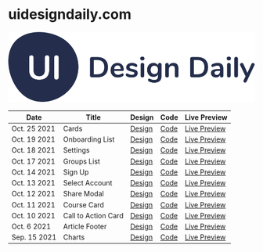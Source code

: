 # uidesigndaily.com

<img src="https://raw.githubusercontent.com/bobthered/uidesigndaily.com/main/images/uidesigndaily-logo.svg" />

| Date 	| Title 	| Design 	| Code 	| Live Preview 	|
|------	|-------	|--------	|------	|--------------	|
| Oct. 25 2021  	|     Cards  	|    [Design](https://www.uidesigndaily.com/posts/figma-cards-log-in-day-1472)    	|   [Code](https://github.com/bobthered/uidesigndaily.com/tree/main/designs/20211025)   	|       [Live Preview](https://bobthered.github.io/uidesigndaily.com/designs/20211025/build/)       	|
| Oct. 19 2021  	|     Onboarding List  	|    [Design](https://www.uidesigndaily.com/posts/figma-onboarding-list-to-do-day-1468)    	|   [Code](https://github.com/bobthered/uidesigndaily.com/tree/main/designs/20211019)   	|       [Live Preview](https://bobthered.github.io/uidesigndaily.com/designs/20211019/build/)       	|
| Oct. 18 2021  	|     Settings  	|    [Design](https://www.uidesigndaily.com/posts/figma-settings-menu-radio-button-day-1467)    	|   [Code](https://github.com/bobthered/uidesigndaily.com/tree/main/designs/20211018)   	|       [Live Preview](https://bobthered.github.io/uidesigndaily.com/designs/20211018/build/)       	|
| Oct. 17 2021  	|     Groups List  	|    [Design](https://www.uidesigndaily.com/posts/figma-groups-list-dark-theme-app-day-1466)    	|   [Code](https://github.com/bobthered/uidesigndaily.com/tree/main/designs/20211017)   	|       [Live Preview](https://bobthered.github.io/uidesigndaily.com/designs/20211017/build/)       	|
| Oct. 14 2021  	|     Sign Up  	|    [Design](https://www.uidesigndaily.com/posts/figma-sign-up-authentication-form-day-1465)    	|   [Code](https://github.com/bobthered/uidesigndaily.com/tree/main/designs/20211014)   	|       [Live Preview](https://bobthered.github.io/uidesigndaily.com/designs/20211014/build/)       	|
| Oct. 13 2021  	|     Select Account  	|    [Design](https://www.uidesigndaily.com/posts/figma-select-account-card-section-day-1464)    	|   [Code](https://github.com/bobthered/uidesigndaily.com/tree/main/designs/20211013)   	|       [Live Preview](https://bobthered.github.io/uidesigndaily.com/designs/20211013/build/)       	|
| Oct. 12 2021  	|     Share Modal  	|    [Design](https://www.uidesigndaily.com/posts/figma-share-modal-dark-mode-day-1463)    	|   [Code](https://github.com/bobthered/uidesigndaily.com/tree/main/designs/20211012)   	|       [Live Preview](https://bobthered.github.io/uidesigndaily.com/designs/20211012/build/)       	|
| Oct. 11 2021  	|     Course Card  	|    [Design](https://www.uidesigndaily.com/posts/figma-course-card-day-1462)    	|   [Code](https://github.com/bobthered/uidesigndaily.com/tree/main/designs/20211011)   	|       [Live Preview](https://bobthered.github.io/uidesigndaily.com/designs/20211011/build/)       	|
| Oct. 10 2021  	|     Call to Action Card  	|    [Design](https://www.uidesigndaily.com/posts/figma-call-to-action-card-footer-day-1461)    	|   [Code](https://github.com/bobthered/uidesigndaily.com/tree/main/designs/20211010)   	|       [Live Preview](https://bobthered.github.io/uidesigndaily.com/designs/20211010/build/)       	|
| Oct. 6 2021  	|     Article Footer  	|    [Design](https://www.uidesigndaily.com/posts/figma-article-footer-day-1459)    	|   [Code](https://github.com/bobthered/uidesigndaily.com/tree/main/designs/20211006)   	|       [Live Preview](https://bobthered.github.io/uidesigndaily.com/designs/20211006/build/)       	|
| Sep. 15 2021  	|     Charts  	|    [Design](https://www.uidesigndaily.com/posts/figma-charts-chart-statistics-analytics-day-1444)    	|   [Code](https://github.com/bobthered/uidesigndaily.com/tree/main/designs/20210915)   	|       [Live Preview](https://bobthered.github.io/uidesigndaily.com/designs/20210915/build/)       	|
